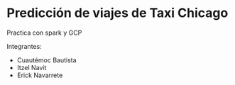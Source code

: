# Predicción de viajes de Taxi Chicago
Practica con spark y GCP


Integrantes:
- Cuautémoc Bautista
- Itzel Navit
- Erick Navarrete
